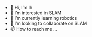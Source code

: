 - 👋 Hi, I’m lh
- 👀 I’m interested in SLAM
- 🌱 I’m currently learning robotics
- 💞️ I’m looking to collaborate on SLAM
- 📫 How to reach me ...

<!---
lhthq/lhthq is a ✨ special ✨ repository because its `README.md` (this file) appears on your GitHub profile.
You can click the Preview link to take a look at your changes.
--->
